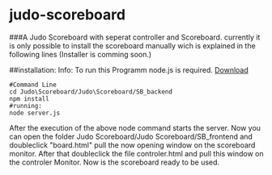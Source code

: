 # judo-scoreboard
###A Judo Scoreboard with seperat controller and Scoreboard. 
currently it is only possible to install the scoreboard manually wich is explained in the following lines (Installer is comming soon.)

##installation: 
Info: To run this Programm node.js is required. [Download](https://nodejs.org/en/) 
``` 
#Command Line 
cd Judo\Scoreboard/Judo\Scoreboard/SB_backend 
npm install 
#running: 
node server.js 
```

After the execution of the above node command starts the server. Now you can open the folder Judo Scoreboard/Judo Scoreboard/SB_frontend
and doubleclick "board.html" pull the now opening window on the scoreboard monitor. After that doubleclick the file controler.html
and pull this window on the controler Monitor. Now is the scoreboard ready to be used.
